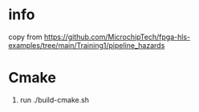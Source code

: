 # info
copy from https://github.com/MicrochipTech/fpga-hls-examples/tree/main/Training1/pipeline_hazards

# Cmake
1. run ./build-cmake.sh
